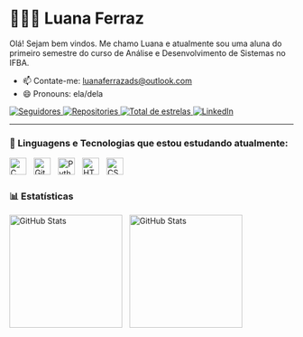 # 👩🏻‍💻 Luana Ferraz

Olá! Sejam bem vindos. Me chamo Luana e atualmente sou uma aluna do primeiro semestre do curso de Análise e Desenvolvimento de Sistemas no IFBA.
- 📫 Contate-me: luanaferrazads@outlook.com
- 😄 Pronouns: ela/dela


<p align="left">
  </a>
    <a href="https://github.com/luanaferrazads?tab=followers">
        <img 
            alt="Seguidores" 
            title="Me siga no GitHub" 
            src="https://custom-icon-badges.demolab.com/github/followers/luanaferrazads?color=5A189A&labelColor=7B2CBF&style=for-the-badge&logo=github&label=Seguidores&logoColor=white"
      />
  </a> 
    <a href="https://github.com/luanaferrazads?tab=repositories">
        <img 
            alt="Repositories" 
            title="Repositorios" 
            src="https://custom-icon-badges.demolab.com/github/stars/luanaferrazads?color=55960c&style=for-the-badge&labelColor=488207&logo=book&label=repositorios"
        />    
    </a> 
    <a href="https://github.com/luanaferrazads?tab=stars">
        <img 
            alt="Total de estrelas" 
            title="Total de estrelas GitHub" 
            src="https://custom-icon-badges.demolab.com/github/stars/luanaferrazads?color=F59E0B&style=for-the-badge&labelColor=FBBF24&logo=star&label=estrelas"
        />
    </a>
    <a href="https://www.linkedin.com/in/luana-ferraz-908787356/" target="_blank">
    <img 
        alt="LinkedIn" 
        title="Me conecte no LinkedIn" 
        src="https://custom-icon-badges.demolab.com/badge/LinkedIn-Perfil-0A66C2?style=for-the-badge&logo=In&logoColor=white&labelColor=004182"
       />
    </a>
</p>

---

### 🤖 Linguagens e Tecnologias que estou estudando atualmente:

<img 
    align="left" 
    alt="C" 
    title="C"
    width="30px" 
    style="padding-right: 10px;" 
    src="https://cdn.jsdelivr.net/gh/devicons/devicon@latest/icons/c/c-original.svg" 
/>
<img 
    align="left" 
    alt="Git" 
    title="Git"
    width="30px" 
    style="padding-right: 10px;" 
    src="https://cdn.jsdelivr.net/gh/devicons/devicon@latest/icons/git/git-original.svg" 
/>
<img 
    align="left" 
    alt="Python" 
    title="Python"
    width="30px" 
    style="padding-right: 10px;" 
    src="https://cdn.jsdelivr.net/gh/devicons/devicon@latest/icons/python/python-original.svg" 
/> 
<img 
    align="left" 
    alt="HTML"
    title="HTML" 
    width="30px" 
    style="padding-right: 10px;" 
    src="https://cdn.jsdelivr.net/gh/devicons/devicon@latest/icons/html5/html5-original.svg" 
/>
<img 
    align="left" 
    alt="CSS" 
    title="CSS"
    width="30px" 
    style="padding-right: 10px;" 
    src="https://cdn.jsdelivr.net/gh/devicons/devicon@latest/icons/css3/css3-original.svg" 
/>

<br/>
<br/>

### 📊 Estatísticas

<p>
  <img 
    align="left" 
    alt="GitHub Stats" 
    height="200" 
    style="padding-right: 10px;" 
    src="https://github-readme-stats.vercel.app/api?username=luanaferrazads&show_icons=true&theme=tokyonight&include_all_commits=true&locale=pt-br" 
  />

<img 
      align="left" 
      alt="GitHub Stats" 
      height="200" 
      src="https://github-readme-stats.vercel.app/api/top-langs/?username=luanaferrazads&theme=tokyonight&layout=compact&custom_title=Tecnologias&langs_count=9" 
  />

</p>

